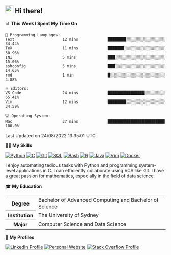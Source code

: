## <a href="#"><img src="https://media.giphy.com/media/hvRJCLFzcasrR4ia7z/giphy.gif" width="25px" height="25px"></a> Hi there!

<!--START_SECTION:waka-->
📊 **This Week I Spent My Time On** 

```text
💬 Programming Languages: 
Text                     12 mins             ████████░░░░░░░░░░░░░░░░░   34.44% 
TeX                      11 mins             ███████░░░░░░░░░░░░░░░░░░   30.96% 
INI                      5 mins              ███░░░░░░░░░░░░░░░░░░░░░░   15.06% 
sshconfig                5 mins              ███░░░░░░░░░░░░░░░░░░░░░░   14.65% 
rmd                      1 min               █░░░░░░░░░░░░░░░░░░░░░░░░   4.88%

🔥 Editors: 
VS Code                  24 mins             ████████████████░░░░░░░░░   65.41% 
Vim                      12 mins             ████████░░░░░░░░░░░░░░░░░   34.59%

💻 Operating System: 
Mac                      37 mins             █████████████████████████   100.0%

```


 Last Updated on 24/08/2022 13:35:01 UTC
<!--END_SECTION:waka-->

💪🏻 **My Skills**

[![Python](https://img.shields.io/badge/-Python-yellow?style=flat-square&logo=Python)](#)
[![C     ](https://img.shields.io/badge/-C-blue?style=flat-square&logo=C)](#)
[![Git   ](https://img.shields.io/badge/-Git-grey?style=flat-square&logo=Git)](#)
[![SQL   ](https://img.shields.io/badge/-SQL-grey?style=flat-square&logo=SQLite)](#)
[![Bash  ](https://img.shields.io/badge/-Bash-grey?style=flat-square&logo=GNU-Bash)](#)
[![R     ](https://img.shields.io/badge/-R-grey?style=flat-square&logo=R)](#)
[![Java  ](https://img.shields.io/badge/-Java-grey?style=flat-square&logo=OpenJDK)](#)
[![Vim   ](https://img.shields.io/badge/-Vim-grey?style=flat-square&logo=Vim)](#)
[![Docker](https://img.shields.io/badge/-Docker-grey?style=flat-square&logo=Docker)](#)

I enjoy automating tedious tasks with Python and programming system-level applications in C. I can efficiently collaborate using VCS like Git. I have a great passion for mathematics, especially in the field of data science.

🎓 **My Education**

<table>
<tr>
    <th>Degree</th>
    <td>Bachelor of Advanced Computing and Bachelor of Science</td>
</tr>
<tr>
    <th>Institution</th>
    <td>The University of Sydney</td>
</tr>
<tr>
    <th>Major</th>
    <td>Computer Science and Data Science</td>
</tr>
</table>

🔗 **My Profiles**

[![LinkedIn Profile](https://img.shields.io/badge/-LinkedIn-blue?style=social&logo=LinkedIn)](https://www.linkedin.com/in/ziao-ji)
[![Personal Website](https://img.shields.io/badge/-Personal%20Website-blue?style=social&logo=Bootstrap)](https://jiziao.works)
[![Stack Overflow Profile](https://img.shields.io/badge/-Stack%20Overflow-blue?style=social&logo=StackOverflow)](https://stackoverflow.com/users/11658924/spearandshield)
